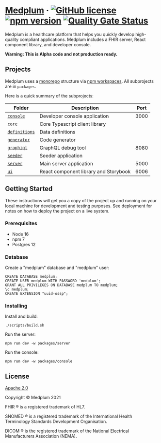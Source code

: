 # [Medplum](https://www.medplum.com) &middot; [![GitHub license](https://img.shields.io/badge/license-Apache-blue.svg)](https://github.com/medplum/medplum/blob/main/LICENSE.txt) [![npm version](https://img.shields.io/npm/v/@medplum/core.svg?color=blue)](https://www.npmjs.com/package/medplum) [![Quality Gate Status](https://sonarcloud.io/api/project_badges/measure?project=medplum_medplum&metric=alert_status&token=207c95a43e7519809d6d336d8cc7837d3e057acf)](https://sonarcloud.io/dashboard?id=medplum_medplum)

Medplum is a healthcare platform that helps you quickly develop high-quality compliant applications.  Medplum includes a FHIR server, React component library, and developer console.

**Warning: This is Alpha code and not production ready.**

## Projects

Medplum uses a [monorepo](https://en.wikipedia.org/wiki/Monorepo) structure via [npm workspaces](https://docs.npmjs.com/cli/v7/using-npm/workspaces).  All subprojects are in `packages`.

Here is a quick summary of the subprojects:

| Folder                                 | Description                            | Port  |
| -------------------------------------- | -------------------------------------- | ----- |
| [`console`](packages/console)          | Developer console application          | 3000  |
| [`core`](packages/core)                | Core Typescript client library         |       |
| [`definitions`](packages/definiitons)  | Data definitions                       |       |
| [`generator`](packages/generator)      | Code generator                         |       |
| [`graphiql`](packages/graphiql)        | GraphQL debug tool                     | 8080  |
| [`seeder`](packages/seeder)            | Seeder application                     |       |
| [`server`](packages/server)            | Main server application                | 5000  |
| [`ui`](packages/ui)                    | React component library and Storybook  | 6006  |

## Getting Started

These instructions will get you a copy of the project up and running on your local machine for development and testing purposes. See deployment for notes on how to deploy the project on a live system.

### Prerequisites

* Node 16
* npm 7
* Postgres 12

### Database

Create a "medplum" database and "medplum" user:

```PLpgSQL
CREATE DATABASE medplum;
CREATE USER medplum WITH PASSWORD 'medplum';
GRANT ALL PRIVILEGES ON DATABASE medplum TO medplum;
\c medplum;
CREATE EXTENSION "uuid-ossp";
```

### Installing

Install and build:

```
./scripts/build.sh
```

Run the server:

```
npm run dev -w packages/server
```

Run the console:

```
npm run dev -w packages/console
```

## License

[Apache 2.0](LICENSE.txt)

Copyright &copy; Medplum 2021

FHIR &reg; is a registered trademark of HL7.

SNOMED &reg; is a registered trademark of the International Health Terminology Standards Development Organisation.

DICOM &reg; is the registered trademark of the National Electrical Manufacturers Association (NEMA).
